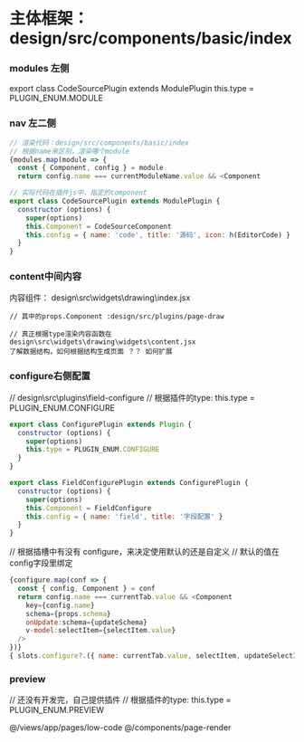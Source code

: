 


# 主体框架：design/src/components/basic/index
### modules 左侧  
export class CodeSourcePlugin extends ModulePlugin 
this.type = PLUGIN_ENUM.MODULE
### nav 左二侧
```js
// 渲染代码：design/src/components/basic/index
// 根据name来区别，渲染哪个module
{modules.map(module => {
  const { Component, config } = module
  return config.name === currentModuleName.value && <Component

// 实际代码在插件js中，指定的component
export class CodeSourcePlugin extends ModulePlugin {
  constructor (options) {
    super(options)
    this.Component = CodeSourceComponent
    this.config = { name: 'code', title: '源码', icon: h(EditorCode) }
  }
}
```
### content中间内容

内容组件： design\src\widgets\drawing\index.jsx
```
// 其中的props.Component :design/src/plugins/page-draw 

// 真正根据type渲染内容函数在 design\src\widgets\drawing\widgets\content.jsx
了解数据结构，如何根据结构生成页面 ？？ 如何扩展

```

### configure右侧配置
// design\src\plugins\field-configure
// 根据插件的type: this.type = PLUGIN_ENUM.CONFIGURE
```js
export class ConfigurePlugin extends Plugin {
  constructor (options) {
    super(options)
    this.type = PLUGIN_ENUM.CONFIGURE
  }
}

export class FieldConfigurePlugin extends ConfigurePlugin {
  constructor (options) {
    super(options)
    this.Component = FieldConfigure
    this.config = { name: 'field', title: '字段配置' }
  }
}
```
// 根据插槽中有没有 configure，来决定使用默认的还是自定义
// 默认的值在config字段里绑定
```js
{configure.map(conf => {
  const { config, Component } = conf
  return config.name === currentTab.value && <Component
    key={config.name}
    schema={props.schema}
    onUpdate:schema={updateSchema}
    v-model:selectItem={selectItem.value}
  />
})}
{ slots.configure?.({ name: currentTab.value, selectItem, updateSelectItem }) }
```

### preview 
// 还没有开发完，自己提供插件
// 根据插件的type: this.type = PLUGIN_ENUM.PREVIEW


@/views/app/pages/low-code
@/components/page-render